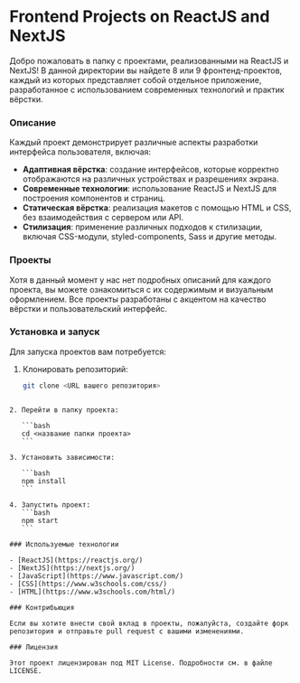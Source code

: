 # Frontend Projects on ReactJS and NextJS

Добро пожаловать в папку с проектами, реализованными на ReactJS и NextJS! В данной директории вы найдете 8 или 9 фронтенд-проектов, каждый из которых представляет собой отдельное приложение, разработанное с использованием современных технологий и практик вёрстки.

### Описание

Каждый проект демонстрирует различные аспекты разработки интерфейса пользователя, включая:

- **Адаптивная вёрстка**: создание интерфейсов, которые корректно отображаются на различных устройствах и разрешениях экрана.
- **Современные технологии**: использование ReactJS и NextJS для построения компонентов и страниц.
- **Статическая вёрстка**: реализация макетов с помощью HTML и CSS, без взаимодействия с сервером или API.
- **Стилизация**: применение различных подходов к стилизации, включая CSS-модули, styled-components, Sass и другие методы.

### Проекты

Хотя в данный момент у нас нет подробных описаний для каждого проекта, вы можете ознакомиться с их содержимым и визуальным оформлением. Все проекты разработаны с акцентом на качество вёрстки и пользовательский интерфейс.

### Установка и запуск

Для запуска проектов вам потребуется:

1. Клонировать репозиторий:
   ```bash
   git clone <URL вашего репозитория>
   ```

````

2. Перейти в папку проекта:

   ```bash
   cd <название папки проекта>
   ```

3. Установить зависимости:

   ```bash
   npm install
   ```

4. Запустить проект:
   ```bash
   npm start
   ```

### Используемые технологии

- [ReactJS](https://reactjs.org/)
- [NextJS](https://nextjs.org/)
- [JavaScript](https://www.javascript.com/)
- [CSS](https://www.w3schools.com/css/)
- [HTML](https://www.w3schools.com/html/)

### Контрибьюция

Если вы хотите внести свой вклад в проекты, пожалуйста, создайте форк репозитория и отправьте pull request с вашими изменениями.

### Лицензия

Этот проект лицензирован под MIT License. Подробности см. в файле LICENSE.
````
